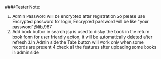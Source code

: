 ####Tester Note:
 1. Admin Password will be encrypted after registration So please use Encrypted password for login,
  Encrypted password will be like "your password"@lib_987
 2. Add book button in search jsp is used to dislay the book in the return book form for user friendly action,
  it will be automatically deleted after refresh
 3.In Admin side the Take button will work only when some records are present 
 4.check all the features after uploading some books in admin side 
  

